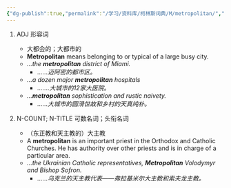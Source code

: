 ```yaml
---
{"dg-publish":true,"permalink":"/学习/资料库/柯林斯词典/M/metropolitan/","dgPassFrontmatter":true}
---
```


1. ADJ 形容词
	- 大都会的；大都市的
	- **Metropolitan** means belonging to or typical of a large busy city.
	- *...the **metropolitan** district of Miami.*
		- *……迈阿密的都市区。*
	- *...a dozen major **metropolitan** hospitals*
		- *.……大城市的12家大医院。*
	- *...**metropolitan** sophistication and rustic naivety.*
		- *……大城市的圆滑世故和乡村的天真纯朴。*

2. N-COUNT; N-TITLE 可数名词；头衔名词
	- （东正教和天主教的）大主教
	- A **metropolitan** is an important priest in the Orthodox and Catholic Churches. He has authority over other priests and is in charge of a particular area.
	- *...the Ukrainian Catholic representatives, **Metropolitan** Volodymyr and Bishop Sofron.*
		- *……乌克兰的天主教代表——弗拉基米尔大主教和索夫龙主教。*